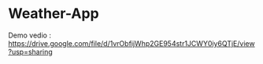 # Weather-App
Demo vedio : https://drive.google.com/file/d/1vrObfijWhp2GE954str1JCWY0iy6QTjE/view?usp=sharing
